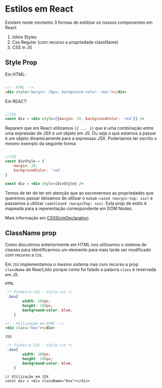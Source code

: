 # Estilos em React

Existem neste momento 3 formas de estilizar os nossos componentes em React

1. Inline Styles
2. Css Regular (com recurso a propriedade className)
3. CSS in JS


## Style Prop

Em HTML:

```html 

<!-- HTML -->
<div style="margin: 20px; background-color: red;"></div>

```

Em REACT:

```jsx 

//JSX
const div = <div style={{margin: 20, backgroundColor: 'red'}} />

```

Reparem que em React utilizamos `{{ ... }}` que é uma combinação entre uma expressão de JSX e um objeto em JS. Ou seja o que estamos a passar é um objeto dinamicamente para a expressao JSX. Poderiamos ter escrito o mesmo exemplo da seguinte forma:

```jsx 

//JSX
const divStyle = {
    margin: 20,
    backgroundColor: 'red'
}

const div = <div style={divStyle} />

```

Temos de ter de ter em atenção que ao escrevermos as propriedades que queremos passar deixamos de utilizar o `kebab-cased (margin-top: xxx)` e passamos a utilizar `camelCased (marginTop: xxx)`. Esta prop de estilo é mapeada para a reperentação correspondente em DOM Nodes.

Mais informação em [CSSStyleDeclaration](https://developer.mozilla.org/en-US/docs/Web/API/CSSStyleDeclaration)


## ClassName prop

Como discutimos anteriormente em HTML nos utilizamos o sistema de classes para identificarmos um elemento para mais tarde ser modificado com recurso a `CSS`.

Em `JSX` implementamos o mesmo sistema mas com recurso a prop `className` de React,isto porque como foi falado a palavra `class` é reservada em JS.

`HTML`
```CSS 
 /* Ficheiro CSS - style.css */
 .box{
        width: 100px;
        height: 100px;
        background-color: blue;
    }

```

```HTML
<!-- Utilização em HTML -->
<div class="box"></div>
```

`JSX`
```CSS 
 /* Ficheiro CSS - style.css */
 .box{
        width: 100px;
        height: 100px;
        background-color: blue;
    }

```

```JSX
// Utilização em JSX
const div = <div className="box"></div>
```


